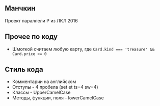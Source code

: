 ## Манчкин 

Проект параллели P из ЛКЛ 2016

## Прочее по коду

* Шмоткой считаем любую карту, где ```Card.kind === 'treasure' && Card.price >= 0```

## Стиль кода

* Комментарии на английском
* Отступы - 4 пробела (set et ts=4 sw=4)
* Классы - UpperCamelCase
* Методы, функции, поля - lowerCamelCase
